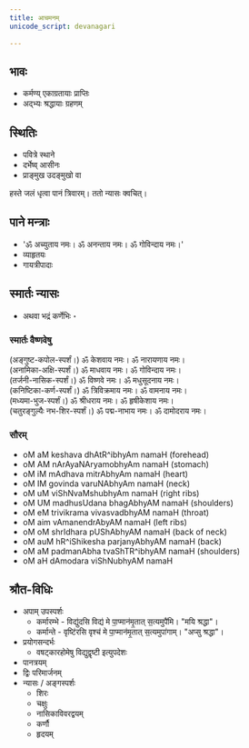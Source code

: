 ```yaml
---  
title: आचमनम्
unicode_script: devanagari  
  
---
```


## भावः

- कर्मण्य् एकाग्रतायाः प्राप्तिः
- अद्भ्यः श्रद्धायाः ग्रहणम्

## स्थितिः

- पवित्रे स्थाने
- दर्भेष्व् आसीनः
- प्राङ्मुख उदङ्मुखो वा

हस्ते जलं धृत्वा पानं त्रिवारम्। ततो न्यासः क्वचित्।

## पाने मन्त्राः

- 'ॐ अच्युताय नमः। ॐ अनन्ताय नमः। ॐ गोविन्दाय नमः।'
- व्याहृतयः
- गायत्रीपादाः

## स्मार्तः न्यासः

- अथवा भद्रं कर्णेभिः ॰

### स्मार्तः वैष्णवेषु

(अङ्गुष्ट-कपोल-स्पर्शं।) ॐ केशवाय नमः। ॐ नारायणाय नमः।  
(अनामिका-अक्षि-स्पर्शं।) ॐ माधवाय नमः। ॐ गोविन्दाय नमः।  
(तर्जनी-नासिक-स्पर्शं।) ॐ विष्णवे नमः। ॐ मधुसूदनाय नमः।  
(कनिष्टिका-कर्ण-स्पर्शं।) ॐ त्रिविक्रमाय नमः। ॐ वामनाय नमः।  
(मध्यमा-भुज-स्पर्शं।) ॐ श्रीधराय नमः। ॐ हृषीकेशाय नमः।  
(चतुरङ्गुल्यैः नभ-शिर-स्पर्शं।) ॐ पद्म-नाभाय नमः। ॐ दामोदराय नमः।

### सौरम्

- oM aM keshava dhAtR^ibhyAm namaH (forehead)
- oM AM nArAyaNAryamobhyAm namaH (stomach)
- oM iM mAdhava mitrAbhyAm namaH (heart)
- oM IM govinda varuNAbhyAm namaH (neck)
- oM uM viShNvaMshubhyAm namaH  (right ribs)
- oM UM madhusUdana bhagAbhyAM namaH  (shoulders)
- oM eM trivikrama vivasvadbhyAM namaH (throat)
- oM aim vAmanendrAbyAM namaH (left ribs)
- oM oM shrIdhara pUShAbhyAM namaH (back of neck)
- oM auM hR^iShikesha parjanyAbhyAM namaH (back)
- oM aM padmanAbha tvaShTR^ibhyAM namaH (shoulders)
- oM aH dAmodara viShNubhyAM namaH

## श्रौत-विधिः

- अपाम् उपस्पर्शः
  - कर्मारम्भे - विद्यु॑दसि विद्य॑ मे पा॒प्मान॑मृ॒तात् स॒त्यमुपै॑मि। "मयि श्रद्धा"।
  - कर्मान्ते - वृष्टि॑रसि वृश्च॑ मे पा॒प्मान॑मृ॒तात् स॒त्यमुपा॑गाम्। "अप्सु श्रद्धा"।
- प्रयोगसन्दर्भः
  - वषट्कारहोमेषु विद्युद्वृष्टी इत्युपदेशः
- पानत्रयम्
- द्विः परिमार्जनम्
- न्यासः / अङ्गस्पर्शः
  - शिरः
  - चक्षुः
  - नासिकाविवरद्वयम्
  - कर्णौ
  - हृदयम्

